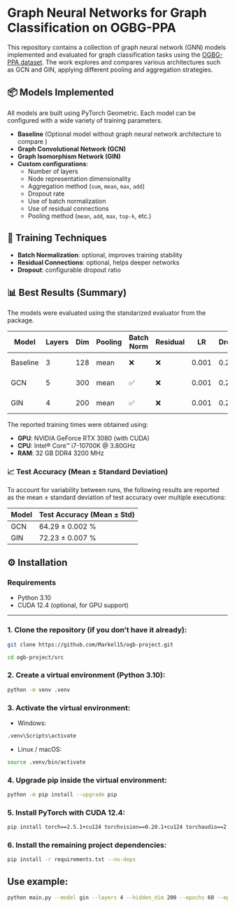 # Graph Neural Networks for Graph Classification on OGBG-PPA

This repository contains a collection of graph neural network (GNN) models implemented and evaluated for graph classification tasks using the [OGBG-PPA dataset](https://ogb.stanford.edu/docs/graphprop/). The work explores and compares various architectures such as GCN and GIN, applying different pooling and aggregation strategies.

## 📦 Models Implemented

All models are built using PyTorch Geometric. Each model can be configured with a wide variety of training parameters.

- **Baseline** (Optional model without graph neural network architecture to compare )
- **Graph Convolutional Network (GCN)**
- **Graph Isomorphism Network (GIN)**
- **Custom configurations**:
  - Number of layers
  - Node representation dimensionality
  - Aggregation method (`sum`, `mean`, `max`, `add`)
  - Dropout rate
  - Use of batch normalization
  - Use of residual connections
  - Pooling method (`mean`, `add`, `max`, `top-k`, etc.)

## 🔧 Training Techniques

- **Batch Normalization**: optional, improves training stability
- **Residual Connections**: optional, helps deeper networks
- **Dropout**: configurable dropout ratio

## 📊 Best Results (Summary)

The models were evaluated using the standarized evaluator from the package.

| Model     | Layers | Dim | Pooling | Batch Norm | Residual | LR     | Dropout | Epsilon | Val Acc. | Test Acc. | Epochs | Time (GPU)    |
|-----------|--------|-----|---------|------------|----------|--------|---------|---------|----------|-----------|--------|----------|
| Baseline  | 3      | 128 | mean    | ❌         | ❌       | 0.001  | 0.2     | -       | ~11.9%   | ~13.3%    | 25     | 30 min   |
| GCN       | 5      | 300 | mean    | ✅         | ❌       | 0.001  | 0.2     | -       | ~61.5%   | ~65.3%    | 60     | 4h 44min |
| GIN       | 4      | 200 | mean    | ✅         | ❌       | 0.001  | 0.2     | 0.01    | ~68.2%   | ~73.1%    | 60     | 3h 24min |

The reported training times were obtained using:

- **GPU**: NVIDIA GeForce RTX 3080 (with CUDA)
- **CPU**: Intel® Core™ i7-10700K @ 3.80GHz
- **RAM**: 32 GB DDR4 3200 MHz

### 📈 Test Accuracy (Mean ± Standard Deviation)

To account for variability between runs, the following results are reported as the mean ± standard deviation of test accuracy over multiple executions:

| Model    | Test Accuracy (Mean ± Std) |
|----------|-----------------------------|
| GCN      | 64.29 ± 0.002 %              |
| GIN      | 72.23 ± 0.007 %              |

## ⚙️ Installation

### Requirements

- Python 3.10  
- CUDA 12.4 (optional, for GPU support)

---

### 1. **Clone the repository (if you don’t have it already):**
```bash
git clone https://github.com/Markel15/ogb-project.git
```
```bash
cd ogb-project/src
```
### 2. Create a virtual environment (Python 3.10):
```bash
python -m venv .venv
```
### 3. Activate the virtual environment:
- Windows:
```bash
.venv\Scripts\activate
```
- Linux / macOS:
```bash
source .venv/bin/activate
```
### 4. Upgrade pip inside the virtual environment:
```bash
python -m pip install --upgrade pip
```
### 5. Install PyTorch with CUDA 12.4:
```bash
pip install torch==2.5.1+cu124 torchvision==0.20.1+cu124 torchaudio==2.5.1 --extra-index-url https://download.pytorch.org/whl/cu124
```
### 6. Install the remaining project dependencies:
```bash
pip install -r requirements.txt --no-deps
```

## Use example:
```bash
python main.py --model gin --layers 4 --hidden_dim 200 --epochs 60 --eps 0.01 --batch_norm
```

